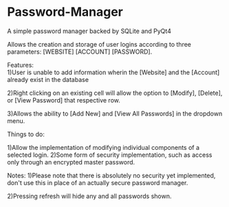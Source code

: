 # Password-Manager
A simple password manager backed by SQLite and PyQt4

Allows the creation and storage of user logins according to three parameters: [WEBSITE] [ACCOUNT] [PASSWORD].

Features:           			
 1)User is unable to add information wherin the [Website] and the [Account] already exist in the database
  
  2)Right clicking on an existing cell will allow the option to [Modify], [Delete], or [View Password] that respective
  row.
  
  3)Allows the ability to [Add New] and [View All Passwords] in the dropdown menu.
  
Things to do:

  1)Allow the implementation of modifying individual components of a selected login.
  2)Some form of security implementation, such as access only through an encrypted master password.
  
  
Notes:
  1)Please note that there is absolutely no security yet implemented, don't use this in place of an actually secure password manager.
  
  2)Pressing refresh will hide any and all passwords shown. 
